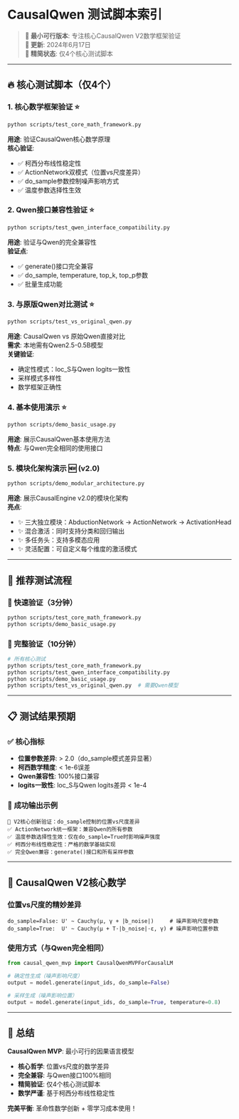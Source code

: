 # CausalQwen 测试脚本索引

> **🎯 最小可行版本**: 专注核心CausalQwen V2数学框架验证  
> **📅 更新**: 2024年6月17日  
> **🚀 精简状态**: 仅4个核心测试脚本

---

## 🔥 核心测试脚本（仅4个）

### 1. 核心数学框架验证 ⭐
```bash
python scripts/test_core_math_framework.py
```
**用途**: 验证CausalQwen核心数学原理  
**核心验证**:
- ✅ 柯西分布线性稳定性 
- ✅ ActionNetwork双模式（位置vs尺度差异）
- ✅ do_sample参数控制噪声影响方式
- ✅ 温度参数选择性生效

### 2. Qwen接口兼容性验证 ⭐
```bash
python scripts/test_qwen_interface_compatibility.py
```
**用途**: 验证与Qwen的完全兼容性  
**验证点**: 
- ✅ generate()接口完全兼容
- ✅ do_sample, temperature, top_k, top_p参数
- ✅ 批量生成功能

### 3. 与原版Qwen对比测试 ⭐
```bash
python scripts/test_vs_original_qwen.py
```
**用途**: CausalQwen vs 原始Qwen直接对比  
**需求**: 本地需有Qwen2.5-0.5B模型  
**关键验证**:
- 确定性模式：loc_S与Qwen logits一致性
- 采样模式多样性
- 数学框架正确性

### 4. 基本使用演示 ⭐
```bash
python scripts/demo_basic_usage.py
```
**用途**: 展示CausalQwen基本使用方法  
**特点**: 与Qwen完全相同的使用接口

### 5. 模块化架构演示 🆕 (v2.0)
```bash
python scripts/demo_modular_architecture.py
```
**用途**: 展示CausalEngine v2.0的模块化架构  
**亮点**:
- ✨ 三大独立模块：AbductionNetwork → ActionNetwork → ActivationHead
- ✨ 混合激活：同时支持分类和回归输出
- ✨ 多任务头：支持多模态应用
- ✨ 灵活配置：可自定义每个维度的激活模式

---

## 🎯 推荐测试流程

### 🚀 快速验证（3分钟）
```bash
python scripts/test_core_math_framework.py
python scripts/demo_basic_usage.py
```

### 🔬 完整验证（10分钟）
```bash
# 所有核心测试
python scripts/test_core_math_framework.py
python scripts/test_qwen_interface_compatibility.py  
python scripts/demo_basic_usage.py
python scripts/test_vs_original_qwen.py  # 需要Qwen模型
```

---

## 📋 测试结果预期

### ✅ 核心指标

- **位置参数差异**: > 2.0（do_sample模式差异显著）
- **柯西数学精度**: < 1e-6误差
- **Qwen兼容性**: 100%接口兼容
- **logits一致性**: loc_S与Qwen logits差异 < 1e-4

### 🎯 成功输出示例
```
🎯 V2核心创新验证：do_sample控制的位置vs尺度差异
✅ ActionNetwork统一框架：兼容Qwen的所有参数
✅ 温度参数选择性生效：仅在do_sample=True时影响噪声强度
✅ 柯西分布线性稳定性：严格的数学基础实现
✅ 完全Qwen兼容：generate()接口和所有采样参数
```

---

## 🧮 CausalQwen V2核心数学

### 位置vs尺度的精妙差异
```
do_sample=False: U' ~ Cauchy(μ, γ + |b_noise|)     # 噪声影响尺度参数  
do_sample=True:  U' ~ Cauchy(μ + T·|b_noise|·ε, γ) # 噪声影响位置参数
```

### 使用方式（与Qwen完全相同）
```python
from causal_qwen_mvp import CausalQwenMVPForCausalLM

# 确定性生成（噪声影响尺度）
output = model.generate(input_ids, do_sample=False)

# 采样生成（噪声影响位置） 
output = model.generate(input_ids, do_sample=True, temperature=0.8)
```

---

## 🎉 总结

**CausalQwen MVP**: 最小可行的因果语言模型
- **核心哲学**: 位置vs尺度的数学差异
- **完全兼容**: 与Qwen接口100%相同
- **精简验证**: 仅4个核心测试脚本
- **数学严谨**: 基于柯西分布线性稳定性

**完美平衡**: 革命性数学创新 + 零学习成本使用！